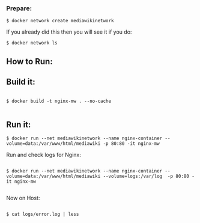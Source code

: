 ### Prepare:

```
$ docker network create mediawikinetwork

```
If you already did this then you will see it if you do:

```
$ docker network ls

```

## How to Run:


## Build it:

```

$ docker build -t nginx-mw . --no-cache


```


## Run it:

```
$ docker run --net mediawikinetwork --name nginx-container --volume=data:/var/www/html/mediawiki -p 80:80 -it nginx-mw

```

Run and check logs for Nginx:

```

$ docker run --net mediawikinetwork --name nginx-container --volume=data:/var/www/html/mediawiki --volume=logs:/var/log  -p 80:80 -it nginx-mw


```

Now on Host:

```

$ cat logs/error.log | less

```
